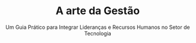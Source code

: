 ---
id: '978-8550803715'
title: 'A arte da Gestão'
subtitle: 'Um Guia Prático para Integrar Lideranças e Recursos Humanos no Setor de Tecnologia'
language: 'pt-BR'
status: 'Backlog'
coverPath: 'a-arte-da-gestao'
edition: '1st'
publishDate: '2018-09-12'
authors: ['Camille Fournier']
translations: ['Igor Farias']
---